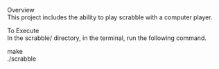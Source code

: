 Overview <br />
This project includes the ability to play scrabble with a computer player. <br />

To Execute <br />
In the scrabble/ directory, in the terminal, run the following command. <br />

make <br />
./scrabble <br />
